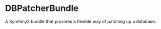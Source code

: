 DBPatcherBundle
===============

A Symfony2 bundle that provides a flexible way of patching up a database.
